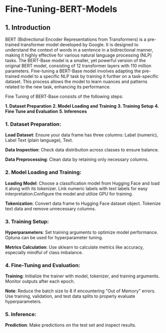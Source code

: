 # Fine-Tuning-BERT-Models

## 1. Introduction
BERT (Bidirectional Encoder Representations from Transformers) is a pre-trained transformer model developed by Google. It is designed to understand the context of words in a sentence in a bidirectional manner, making it highly effective for various natural language processing (NLP) tasks. The BERT-Base model is a smaller, yet powerful version of the original BERT model, consisting of 12 transformer layers with 110 million parameters.
Fine-tuning a BERT-Base model involves adapting the pre-trained model to a specific NLP task by training it further on a task-specific dataset. This process allows the model to learn nuances and patterns related to the new task, enhancing its performance.

Fine Tuning of BERT-Base consists of the following steps:

**1. Dataset Preparation**
**2. Model Loading and Training**
**3. Training Setup**
**4. Fine Tune and Evaluation**
**5. Inferences**
</br>

### 1. Dataset Preparation:
**Load Dataset**:
Ensure your data frame has three columns: Label (numeric), Label Text (plain language), Text.

**Data Inspection**:
Check data distribution across classes to ensure balance.

**Data Preprocessing**:
Clean data by retaining only necessary columns.

### 2. Model Loading and Training:
**Loading Model**:
Choose a classification model from Hugging Face and load it along with its tokenizer. Link numeric labels with text labels for easy interpretation.Configure the model and utilize GPU for training.

**Tokenization**:
Convert data frame to Hugging Face dataset object. Tokenize text data and remove unnecessary columns.

### 3. Training Setup:
**Hyperparameters**:
Set training arguments to optimize model performance. Optuna can be used for hyperparameter tuning.

**Metrics Calculation**:
Use sklearn to calculate metrics like accuracy, especially mindful of class imbalance.

### 4. Fine-Tuning and Evaluation:
**Training**:
Initialize the trainer with model, tokenizer, and training arguments. Monitor outputs after each epoch.

**Note**:
Reduce the batch size to 8 if encountering "Out of Memory" errors. Use training, validation, and test data splits to properly evaluate hyperparameters.

### 5. Inference:
**Prediction**:
Make predictions on the test set and inspect results.
